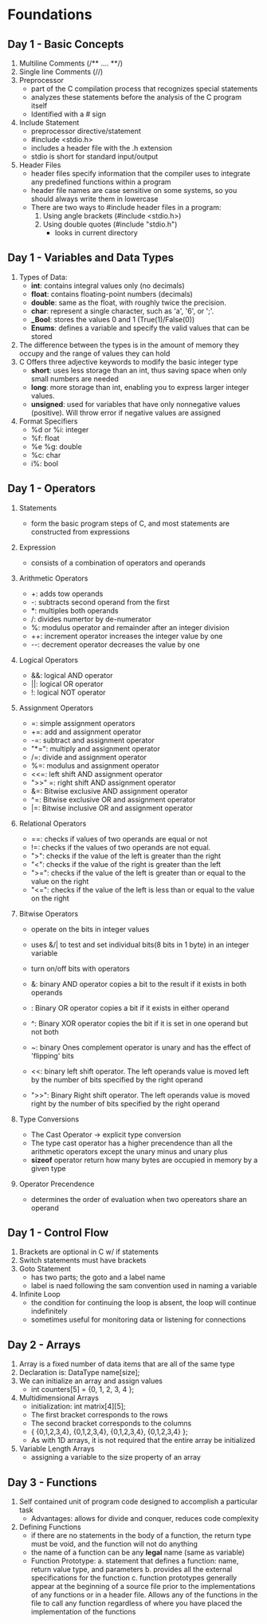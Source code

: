 # Foundations

## Day 1 - Basic Concepts

1.  Multiline Comments (/** .... **/)
2.  Single line Comments (//)
3.  Preprocessor
    - part of the C compilation process that recognizes special statements
    - analyzes these statements before the analysis of the C program itself
    - Identified with a # sign
4.  Include Statement
    - preprocessor directive/statement
    - #include <stdio.h>
    - includes a header file with the .h extension
    - stdio is short for standard input/output
5.  Header Files
    - header files specify information that the compiler uses to integrate any predefined functions within a program
    - header file names are case sensitive on some systems, so you should always write them in lowercase
    - There are two ways to #include header files in a program:
      1. Using angle brackets (#include <stdio.h>)
      2. Using double quotes (#include "stdio.h")
         - looks in current directory

## Day 1 - Variables and Data Types

1. Types of Data:
   - **int**: contains integral values only (no decimals)
   - **float**: contains floating-point numbers (decimals)
   - **double**: same as the float, with roughly twice the precision.
   - **char**: represent a single character, such as 'a', '6', or ';'.
   - **\_Bool**: stores the values 0 and 1 (True(1)/False(0))
   - **Enums**: defines a variable and specify the valid values that can be stored
2. The difference between the types is in the amount of memory they occupy and the range of values they can hold
3. C Offers three adjective keywords to modify the basic integer type
   - **short**: uses less storage than an int, thus saving space when only small numbers are needed
   - **long**: more storage than int, enabling you to express larger integer values.
   - **unsigned**: used for variables that have only nonnegative values (positive). Will throw error if negative values are assigned
4. Format Specifiers
   - %d or %i: integer
   - %f: float
   - %e %g: double
   - %c: char
   - i%: bool

## Day 1 - Operators

1. Statements
   - form the basic program steps of C, and most statements are constructed from expressions
2. Expression
   - consists of a combination of operators and operands
3. Arithmetic Operators
   - +: adds tow operands
   - -: subtracts second operand from the first
   - \*: multiples both operands
   - /: divides numertor by de-numerator
   - %: modulus operator and remainder after an integer division
   - ++: increment operator increases the integer value by one
   - --: decrement operator decreases the value by one
4. Logical Operators
   - &&: logical AND operator
   - ||: logical OR operator
   - !: logical NOT operator
5. Assignment Operators
   - =: simple assignment operators
   - +=: add and assignment operator
   - -=: subtract and assignment operator
   - "\*=": multiply and assignment operator
   - /=: divide and assignment operator
   - %=: modulus and assignment operator
   - <<=: left shift AND assignment operator
   - ">>" =: right shift AND assignment operator
   - &=: Bitwise exclusive AND assignment operator
   - ^=: Bitwise exclusive OR and assignment operator
   - |=: Bitwise inclusive OR and assignment operator
6. Relational Operators
   - ==: checks if values of two operands are equal or not
   - !=: checks if the values of two operands are not equal.
   - ">": checks if the value of the left is greater than the right
   - "<": checks if the value of the right is greater than the left
   - ">=": checks if the value of the left is greater than or equal to the value on the right
   - "<=": checks if the value of the left is less than or equal to the value on the right
7. Bitwise Operators

   - operate on the bits in integer values
   - uses &/| to test and set individual bits(8 bits in 1 byte) in an integer variable
   - turn on/off bits with operators

   - &: binary AND operator copies a bit to the result if it exists in both operands
   - \: Binary OR operator copies a bit if it exists in either operand
   - ^: Binary XOR operator copies the bit if it is set in one operand but not both
   - ~: binary Ones complement operator is unary and has the effect of 'flipping' bits
   - <<: binary left shift operator. The left operands value is moved left by the number of bits specified by the right operand
   - ">>": Binary Right shift operator. The left operands value is moved right by the number of bits specified by the right operand

8. Type Conversions
   - The Cast Operator -> explicit type conversion
   - The type cast operator has a higher precendence than all the arithmetic operators except the unary minus and unary plus
   - **sizeof** operator return how many bytes are occupied in memory by a given type
9. Operator Precendence
   - determines the order of evaluation when two opereators share an operand

## Day 1 - Control Flow

1. Brackets are optional in C w/ if statements
2. Switch statements must have brackets
3. Goto Statement
   - has two parts; the goto and a label name
   - label is naed following the sam convention used in naming a variable
4. Infinite Loop
   - the condition for continuing the loop is absent, the loop will continue indefinitely
   - sometimes useful for monitoring data or listening for connections

## Day 2 - Arrays

1. Array is a fixed number of data items that are all of the same type
2. Declaration is: DataType name[size];
3. We can initialize an array and assign values
   - int counters[5] = {0, 1, 2, 3, 4 };
4. Multidimensional Arrays
   - initialization: int matrix[4][5];
   - The first bracket corresponds to the rows
   - The second bracket corresponds to the columns
   - {
     {0,1,2,3,4},
     {0,1,2,3,4},
     {0,1,2,3,4},
     {0,1,2,3,4}
     };
   - As with 1D arrays, it is not required that the entire array be initialized
5. Variable Length Arrays
   - assigning a variable to the size property of an array

## Day 3 - Functions

1. Self contained unit of program code designed to accomplish a particular task
   - Advantages: allows for divide and conquer, reduces code complexity
2. Defining Functions
   - if there are no statements in the body of a function, the return type must be void, and the function will not do anything
   - the name of a function can be any **legal** name (same as variable)
   - Function Prototype:
     a. statement that defines a function: name, return value type, and parameters
     b. provides all the external specifications for the function
     c. function prototypes generally appear at the beginning of a source file prior to the implementations of any functions or in a header file. Allows any of the functions in the file to call any function regardless of where you have placed the implementation of the functions
